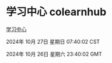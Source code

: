 # 学习中心 colearnhub
[学习中心](http://219.139.197.74:56308/colearnhub/)

2024年 10月 27日 星期日 07:40:02 CST

2024年 10月 26日 星期六 23:40:02 GMT
